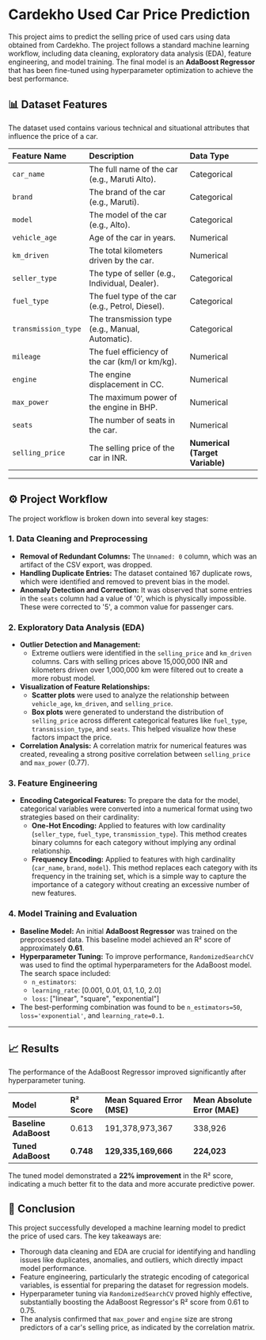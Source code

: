 # Cardekho Used Car Price Prediction

This project aims to predict the selling price of used cars using data obtained from Cardekho. The project follows a standard machine learning workflow, including data cleaning, exploratory data analysis (EDA), feature engineering, and model training. The final model is an **AdaBoost Regressor** that has been fine-tuned using hyperparameter optimization to achieve the best performance.

## 📊 Dataset Features

The dataset used contains various technical and situational attributes that influence the price of a car.

| Feature Name | Description | Data Type |
| :--- | :--- | :--- |
| `car_name` | The full name of the car (e.g., Maruti Alto). | Categorical |
| `brand` | The brand of the car (e.g., Maruti). | Categorical |
| `model` | The model of the car (e.g., Alto). | Categorical |
| `vehicle_age` | Age of the car in years. | Numerical |
| `km_driven` | The total kilometers driven by the car. | Numerical |
| `seller_type` | The type of seller (e.g., Individual, Dealer). | Categorical |
| `fuel_type` | The fuel type of the car (e.g., Petrol, Diesel). | Categorical |
| `transmission_type` | The transmission type (e.g., Manual, Automatic). | Categorical |
| `mileage` | The fuel efficiency of the car (km/l or km/kg). | Numerical |
| `engine` | The engine displacement in CC. | Numerical |
| `max_power` | The maximum power of the engine in BHP. | Numerical |
| `seats` | The number of seats in the car. | Numerical |
| `selling_price` | The selling price of the car in INR. | **Numerical (Target Variable)** |

---

## ⚙️ Project Workflow

The project workflow is broken down into several key stages:

### 1. Data Cleaning and Preprocessing

- **Removal of Redundant Columns:** The `Unnamed: 0` column, which was an artifact of the CSV export, was dropped.
- **Handling Duplicate Entries:** The dataset contained 167 duplicate rows, which were identified and removed to prevent bias in the model.
- **Anomaly Detection and Correction:** It was observed that some entries in the `seats` column had a value of '0', which is physically impossible. These were corrected to '5', a common value for passenger cars.

### 2. Exploratory Data Analysis (EDA)

- **Outlier Detection and Management:**
    - Extreme outliers were identified in the `selling_price` and `km_driven` columns. Cars with selling prices above 15,000,000 INR and kilometers driven over 1,000,000 km were filtered out to create a more robust model.
- **Visualization of Feature Relationships:**
    - **Scatter plots** were used to analyze the relationship between `vehicle_age`, `km_driven`, and `selling_price`.
    - **Box plots** were generated to understand the distribution of `selling_price` across different categorical features like `fuel_type`, `transmission_type`, and `seats`. This helped visualize how these factors impact the price.
- **Correlation Analysis:** A correlation matrix for numerical features was created, revealing a strong positive correlation between `selling_price` and `max_power` (0.77).

### 3. Feature Engineering

- **Encoding Categorical Features:** To prepare the data for the model, categorical variables were converted into a numerical format using two strategies based on their cardinality:
    - **One-Hot Encoding:** Applied to features with low cardinality (`seller_type`, `fuel_type`, `transmission_type`). This method creates binary columns for each category without implying any ordinal relationship.
    - **Frequency Encoding:** Applied to features with high cardinality (`car_name`, `brand`, `model`). This method replaces each category with its frequency in the training set, which is a simple way to capture the importance of a category without creating an excessive number of new features.

### 4. Model Training and Evaluation

- **Baseline Model:** An initial **AdaBoost Regressor** was trained on the preprocessed data. This baseline model achieved an R² score of approximately **0.61**.
- **Hyperparameter Tuning:** To improve performance, `RandomizedSearchCV` was used to find the optimal hyperparameters for the AdaBoost model. The search space included:
    - `n_estimators`:
    - `learning_rate`: [0.001, 0.01, 0.1, 1.0, 2.0]
    - `loss`: ["linear", "square", "exponential"]
- The best-performing combination was found to be `n_estimators=50`, `loss='exponential'`, and `learning_rate=0.1`.

---

## 📈 Results

The performance of the AdaBoost Regressor improved significantly after hyperparameter tuning.

| Model | R² Score | Mean Squared Error (MSE) | Mean Absolute Error (MAE) |
| :--- | :--- | :--- | :--- |
| **Baseline AdaBoost** | 0.613 | 191,378,973,367 | 338,926 |
| **Tuned AdaBoost** | **0.748** | **129,335,169,666** | **224,023** |

The tuned model demonstrated a **22% improvement** in the R² score, indicating a much better fit to the data and more accurate predictive power.

## 🏁 Conclusion

This project successfully developed a machine learning model to predict the price of used cars. The key takeaways are:
- Thorough data cleaning and EDA are crucial for identifying and handling issues like duplicates, anomalies, and outliers, which directly impact model performance.
- Feature engineering, particularly the strategic encoding of categorical variables, is essential for preparing the dataset for regression models.
- Hyperparameter tuning via `RandomizedSearchCV` proved highly effective, substantially boosting the AdaBoost Regressor's R² score from 0.61 to 0.75.
- The analysis confirmed that `max_power` and `engine` size are strong predictors of a car's selling price, as indicated by the correlation matrix.
